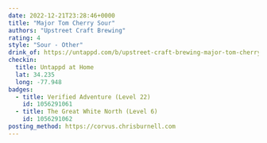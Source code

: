 ```yaml
---
date: 2022-12-21T23:28:46+0000
title: "Major Tom Cherry Sour"
authors: "Upstreet Craft Brewing"
rating: 4
style: "Sour - Other"
drink_of: https://untappd.com/b/upstreet-craft-brewing-major-tom-cherry-sour/5085336
checkin:
  title: Untappd at Home
  lat: 34.235
  long: -77.948
badges:
  - title: Verified Adventure (Level 22)
    id: 1056291061
  - title: The Great White North (Level 6)
    id: 1056291062
posting_method: https://corvus.chrisburnell.com
---
```

